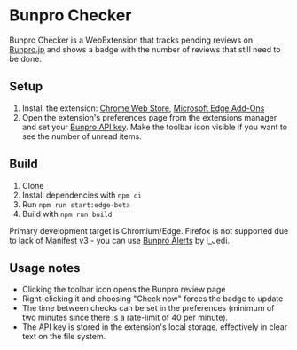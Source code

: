 Bunpro Checker
=============
Bunpro Checker is a WebExtension that tracks pending reviews on [Bunpro.jp](https://www.bunpro.jp) and shows a badge
with the number of reviews that still need to be done.

## Setup

1. Install the extension: [Chrome Web Store](https://chrome.google.com/webstore/detail/kdmajdephakcakeldepipjhdabgccoja), [Microsoft Edge Add-Ons](https://microsoftedge.microsoft.com/addons/detail/bunpro-checker/pidjoaoepkdbipppfldfbbellceokjbp)
2. Open the extension's preferences page from the extensions manager and set
   your [Bunpro API key](https://www.bunpro.jp/settings/api). Make the toolbar icon visible if you want to see the
   number of unread items.

## Build

1. Clone
2. Install dependencies with `npm ci`
3. Run `npm run start:edge-beta`
4. Build with `npm run build`

Primary development target is Chromium/Edge. Firefox is not supported due to lack of Manifest v3 - you can
use [Bunpro Alerts](https://addons.mozilla.org/firefox/addon/bunpro-alerts/) by i_Jedi.

## Usage notes

* Clicking the toolbar icon opens the Bunpro review page
* Right-clicking it and choosing "Check now" forces the badge to update
* The time between checks can be set in the preferences (minimum of two minutes since there is a rate-limit of 40 per
  minute).
* The API key is stored in the extension's local storage, effectively in clear text on the file system.

